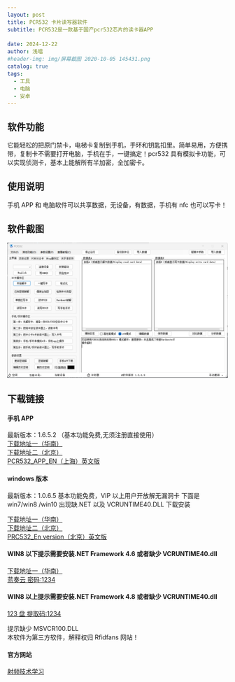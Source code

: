 ```yaml
---
layout: post
title: PCR532 卡片读写器软件
subtitle: PCR532是一款基于国产pcr532芯片的读卡器APP

date: 2024-12-22
author: 浅唱
#header-img: img/屏幕截图 2020-10-05 145431.png
catalog: true
tags:
  - 工具
  - 电脑
  - 安卓
---
```


## 软件功能

它能轻松的把原门禁卡，电梯卡复制到手机，手环和钥匙扣里。简单易用，方便携带，复制卡不需要打开电脑，手机在手，一键搞定！pcr532 具有模拟卡功能，可以实现侦测卡，基本上能解所有半加密，全加密卡。

## 使用说明

手机 APP 和 电脑软件可以共享数据，无设备，有数据，手机有 nfc 也可以写卡！

## 软件截图

![](/img/2024-12-22-03-53-49.png)

## 下载链接

#### 手机 APP

最新版本：1.6.5.2 （基本功能免费,无须注册直接使用）  
[下载地址一（华南）](http://120.24.245.232/app/pcr532.apk)  
[下载地址二（北京）](http://www.pn532.com/app/pcr532.apk)  
[PCR532_APP_EN（上海）英文版](http://www.pn532.com/app/pcr532_en.apk)

#### windows 版本

最新版本：1.0.6.5 基本功能免费，VIP 以上用户开放解无漏洞卡
下面是 win7/win8 /win10 出现缺.NET 以及 VCRUNTIME40.DLL 下载安装

[下载地址一（华南）](http://120.24.245.232/app/pcr532.exe)  
[下载地址二（北京）](http://www.pn532.com/app/pcr532.exe)  
[PRC532_En version（北京）英文版](http://www.pn532.com/app/wh/Nfcking_eng.exe)

#### WIN8 以下提示需要安装.NET Framework 4.6 或者缺少 VCRUNTIME40.dll

[下载地址一（华南）](http://120.24.245.232/app/NETFRAMWORK4.72.zip)  
[蓝奏云 密码:1234](https://wwk.lanzoue.com/b03ve49wj)

#### WIN8 以上提示需要安装.NET Framework 4.8 或者缺少 VCRUNTIME40.dll

[123 盘 提取码:1234](https://www.123pan.com/s/u3D5Vv-TTbm.html)

提示缺少 MSVCR100.DLL  
本软件为第三方软件，解释权归 Rfidfans 网站！

#### 官方网站

[射频技术学习](http://www.rfidfans.com/thread/9)
